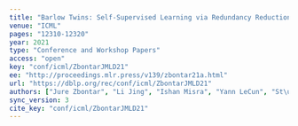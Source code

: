 ```yaml
---
title: "Barlow Twins: Self-Supervised Learning via Redundancy Reduction."
venue: "ICML"
pages: "12310-12320"
year: 2021
type: "Conference and Workshop Papers"
access: "open"
key: "conf/icml/ZbontarJMLD21"
ee: "http://proceedings.mlr.press/v139/zbontar21a.html"
url: "https://dblp.org/rec/conf/icml/ZbontarJMLD21"
authors: ["Jure Zbontar", "Li Jing", "Ishan Misra", "Yann LeCun", "St\u00e9phane Deny"]
sync_version: 3
cite_key: "conf/icml/ZbontarJMLD21"
---
```


